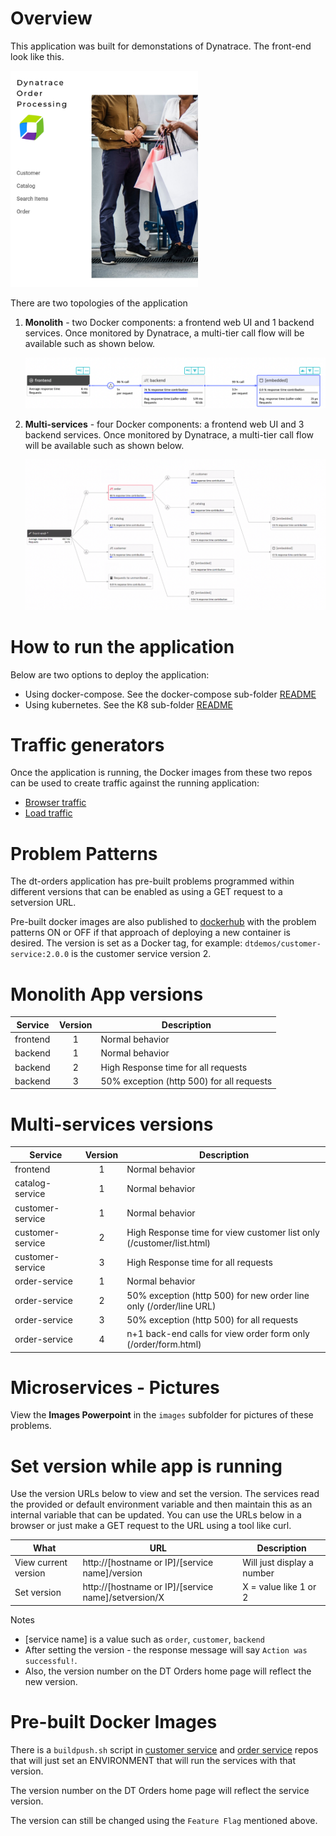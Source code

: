 # Overview

This application was built for demonstations of Dynatrace.  The front-end look like this.

<img src="images/orders.png" width="300"/>

There are two topologies of the application
1. **Monolith** - two Docker components: a frontend web UI and 1 backend services.  Once monitored by Dynatrace, a multi-tier call flow will be available such as shown below.

    <img src="images/dt-call-flow-monolith.png" width="500"/>

1. **Multi-services** - four Docker components: a frontend web UI and 3 backend services.  Once monitored by Dynatrace, a multi-tier call flow will be available such as shown below.

    <img src="images/dt-call-flow.png" width="500"/>

# How to run the application

Below are two options to deploy the application:
* Using docker-compose. See the docker-compose sub-folder [README](docker-compose/README.md)
* Using kubernetes. See the K8 sub-folder [README](k8/README.md)

# Traffic generators

Once the application is running, the Docker images from these two repos can be used to create traffic against the running application:

* [Browser traffic](https://github.com/dt-orders/browser-traffic)
* [Load traffic](https://github.com/dt-orders/load-traffic)

# Problem Patterns

The dt-orders application has pre-built problems programmed within different versions that can be enabled as using a GET request to a setversion URL. 

Pre-built docker images are also published to [dockerhub](https://hub.docker.com/u/dtdemos) with the problem patterns ON or OFF if that approach of deploying a new container is desired.  The version is set as a Docker tag, for example: `dtdemos/customer-service:2.0.0` is the customer service version 2.

# Monolith App versions

| Service  | Version | Description |
|---|:---:|---|
| frontend | 1 | Normal behavior |
| backend | 1 | Normal behavior |
| backend | 2 | High Response time for all requests |
| backend | 3 | 50% exception (http 500) for all requests |

# Multi-services versions

| Service  | Version | Description |
|---|:---:|---|
| frontend | 1 | Normal behavior |
| catalog-service | 1 | Normal behavior |
| customer-service | 1 | Normal behavior |
| customer-service | 2 | High Response time for view customer list only (/customer/list.html) |
| customer-service | 3 | High Response time for all requests |
| order-service | 1 | Normal behavior |
| order-service | 2 | 50% exception (http 500) for new order line only (/order/line URL)  |
| order-service | 3 | 50% exception (http 500) for all requests |
| order-service | 4 | n+1 back-end calls for view order form only (/order/form.html) |

# Microservices - Pictures

View the **Images Powerpoint** in the `images` subfolder for pictures of these problems.

# Set version while app is running

Use the version URLs below to view and set the version. The services read the provided or default environment variable and then maintain this as an internal variable that can be updated. You can use the URLs below in a browser or just make a GET request to the URL using a tool like curl.

 What | URL | Description |
|---|---|---|
| View current version | http://[hostname or IP]/[service name]/version | Will just display a number |
| Set version | http://[hostname or IP]/[service name]/setversion/X | X = value like 1 or 2 |

Notes
* [service name] is a value such as `order`, `customer`, `backend`
* After setting the version - the response message will say `Action was successful!`.  
* Also, the version number on the DT Orders home page will reflect the new version.

# Pre-built Docker Images

There is a `buildpush.sh` script in [customer service](https://github.com/dt-orders/customer-service/blob/master/buildpush.sh) and [order service](https://github.com/dt-orders/order-service/blob/master/buildpush.sh) repos that will just set an ENVIRONMENT that will run the services with that version. 

The version number on the DT Orders home page will reflect the service version.

The version can still be changed using the `Feature Flag` mentioned above.
